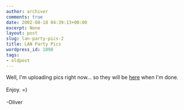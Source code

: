 ```yaml
---
author: archiver
comments: true
date: 2002-08-18 04:39:13+00:00
excerpt: None
layout: post
slug: lan-party-pics-2
title: LAN Party Pics
wordpress_id: 1898
tags:
- oldpost
---
```


Well, I'm uploading pics right now... so they will be <a href=http://www.oliverweb.com/pics/college/auglanparty>here</a> when I'm done.<br /><br />Enjoy. =)<br /><br />-Oliver